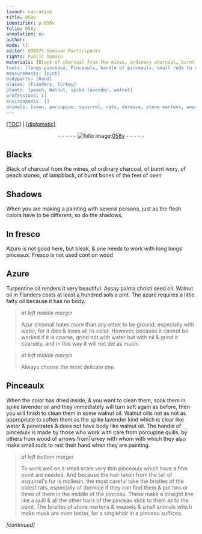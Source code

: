 ```yaml
---
layout: narrative
title: 058v
identifier: p-058v
folio: 058v
annotation: no
author:
mode: tl
editor: GR8975 Seminar Participants
rights: Public Domain
materials: [Black of charcoal from the mines, ordinary charcoal, burnt ivory, peach stones, lampblack, burnt bones of the feet of oxen, Azure, wood, Turpentine oil, palma christi seed oil, Walnut oil, azure, fatty oil, Azur d’esmail, water, oil, spike lavender oil, walnut oil, spike lavender, porcupine quills, wood of arrows fromTurkey, hair taken from the tail of asquirrel's fur, bristles of the oldest rats, quill, hairs, bristles of stone martens & weasels & small animals which make musk, musk, hair]
tools: [longs pinceaux, Pinceaulx, handle of pinceaulx, small rods to rest their hand when they are painting, pinceaulx which have a firm point, pinceau, quill]
measurements: [pint]
bodyparts: [hand]
places: [Flanders, Turkey]
plants: [peach, Walnut, spike lavender, walnut]
professions: []
environments: []
animals: [oxen, porcupine, squirrel, rats, dormice, stone martens, weasels]
---
```


<p><a href="{{ site.baseurl }}/translation/">[TOC]</a> | <a href="{{ site.baseurl }}/texts/p-058v_tc/" target="_blank">[diplomatic]</a></p><div class="folio" align="center">- - - - - <a href="http://gallica.bnf.fr/ark:/12148/btv1b10500001g/f122.item." target="_blank"><img src="https://cu-mkp.github.io/2017-workshop-edition/assets/photo-icon.png" alt="folio image: " style="display:inline-block; margin-bottom:-3px;"/>058v</a> - - - - - </div>  
  

## Blacks

 
<span class="m">Black of charcoal from the mines</span>, of <span class="m">ordinary charcoal</span>, of <span class="m">burnt ivory</span>, of <span class="m"><span class="pa">peach</span> stones</span>, of <span class="m">lampblack</span>, of <span class="m">burnt bones of the feet of <span class="al">oxen</span></span>

 
  

## Shadows

 
When you are making a painting with several persons, just as the flesh colors have to be different, so do the shadows.

 
  

## In fresco

 
<span class="m">Azure</span> is not good here, but bleak, & one needs to work with long <span class="tl"> longs pinceaux</span>. Fresco is not used <span class="del">cont</span> on <span class="m">wood</span>

 
  

## <span class="m">Azure</span>

 
<span class="m">Turpentine oil</span> renders it very beautiful. Assay <span class="m">palma christi seed oil</span>. <span class="m"><span class="pa">Walnut</span> oil</span> in <span class="pl">Flanders</span> costs at least a hundred <span class="cn">sols</span> a <span class="ms">pint</span>. The <span class="m">azure</span> requires a little <span class="m">fatty oil</span> because it has no body.
 
> *at left middle margin*
> 
> 
>   <span class="m">Azur d’esmail</span> hates more than any other to be ground, especially with <span class="m">water</span>, for it dies & loses all its color. However, because it cannot be worked if it is coarse, grind not with <span class="m">water</span> but with <span class="m">oil</span> & grind it coarsely, and in this way it will not die as much.
 
> *at left middle margin*
> 
> 
>   Always choose the most delicate one
 
 
  

## <span class="tl">Pinceaulx</span>

 
When the color has dried inside, & you want to clean them, soak them in <span class="m"><span class="pa">spike lavender</span> oil</span> and they immediately will turn soft again as before, then you will finish to clean them in some <span class="m"><span class="pa">walnut</span> oil</span>. <span class="m"><span class="pa">Walnut</span> oil</span>is not <span class="del">as not</span> as appropriate to soften them as the <span class="m"><span class="pa">spike lavender</span></span> kind which is clear like <span class="m">water</span> & penetrates & does not have body like <span class="m"><span class="pa">walnut</span> oil</span>. The <span class="tl">handle of pinceaulx</span> is made by those who work with care from <span class="m"><span class="al">porcupine</span> quills</span>, by others from <span class="m"><span class="m">wood</span> of arrows from<span class="pl">Turkey</span></span> <span class="del">with whom</span> with which they also make <span class="tl">small rods to rest their <span class="bp">hand</span> when they are painting</span>.
 
> *at left bottom margin*
> 
> 
>   To work well on a small scale very thin <span class="tl">pinceaulx which have a firm point</span> are needed. And because the <span class="m">hair taken from the tail of a<span class="al">squirrel</span>'s fur</span> is mollesin, the most careful take the <span class="m">bristles of the oldest <span class="al">rats</span></span>, especially of <span class="al">dormice</span> if they can find them & put two or three of them in the middle of the <span class="tl">pinceau</span>. These make a straight line like a <span class="tl"><span class="m">quill</span></span> & all the other <span class="m">hairs</span> of the <span class="tl">pinceau</span> stick to them as to the point. The <span class="m">bristles of <span class="al">stone martens</span> & <span class="al">weasels</span> & small animals which make <span class="m">musk</span></span> are even better, for a single<span class="m">hair</span> in a <span class="tl">pinceau</span> suffices.
 
*[continued]*
 
